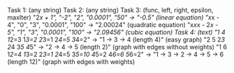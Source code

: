 Task 1: (any string)
Task 2: (any string)
Task 3: (func, left, right, epsilon, maxIter)
    "2*x + 1", "-2", "2", "0.0001", "50" -> "-0.5" (linear equation)
    "x*x - 4", "0", "3", "0.0001", "100" -> "2.00024" (quadratic equation)
    "x*x*x - 2*x - 5", "1", "3", "0.0001", "100" -> "2.09456" (cubic equation)
Task 4: (text)
    "1 4 1*2=3 1*3=2 2*3=1 2*4=5 3*4=2" -> "1 -> 3 -> 4 (length 4)" (easy graph)
    "2 5 2*3 2*4 3*5 4*5" -> "2 -> 4 -> 5 (length 2)" (graph with edges without weights)
    "1 6 1*2=4 1*3=2 2*3=1 2*4=5 3*5=10 4*5=2 4*6=6 5*6=2" -> "1 -> 3 -> 2 -> 4 -> 5 -> 6 (length 12)" (graph with edges with weights)